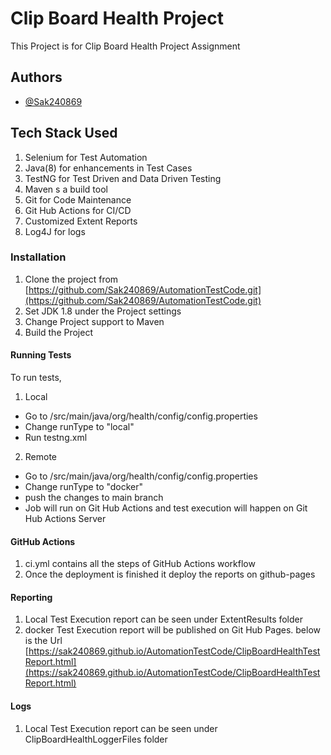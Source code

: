
# Clip Board Health Project

This Project is for Clip Board Health Project Assignment


## Authors

- [@Sak240869](https://github.com/Sak240869)

## Tech Stack Used

1. Selenium for Test Automation
2. Java(8) for enhancements in Test Cases
3. TestNG for Test Driven and Data Driven Testing
4. Maven s a build tool
5. Git for Code Maintenance
6. Git Hub Actions for CI/CD 
7. Customized Extent Reports 
8. Log4J for logs

### Installation

1. Clone the project from [https://github.com/Sak240869/AutomationTestCode.git](https://github.com/Sak240869/AutomationTestCode.git)
2. Set JDK 1.8 under the Project settings
3. Change Project support to Maven
4. Build the Project

#### Running Tests

To run tests,

1. Local
* Go to  /src/main/java/org/health/config/config.properties
* Change runType to "local"
* Run testng.xml


2. Remote

* Go to  /src/main/java/org/health/config/config.properties
* Change runType to "docker"
* push the changes to main branch
* Job will run on Git Hub Actions and test execution will happen on Git Hub Actions Server

#### GitHub Actions

1. ci.yml contains all the steps of GitHub Actions workflow
2. Once the deployment is finished it deploy the reports on github-pages


#### Reporting
1. Local
Test Execution report can be seen under ExtentResults folder
2. docker
Test Execution report will be published on Git Hub Pages. below is the Url
   [https://sak240869.github.io/AutomationTestCode/ClipBoardHealthTestReport.html](https://sak240869.github.io/AutomationTestCode/ClipBoardHealthTestReport.html)

#### Logs
1. Local
   Test Execution report can be seen under ClipBoardHealthLoggerFiles folder


